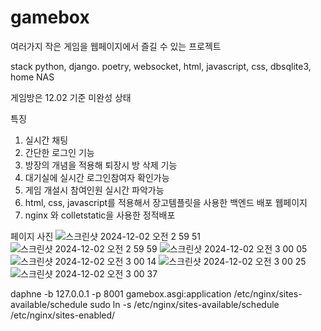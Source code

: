 # gamebox
여러가지 작은 게임을 웹페이지에서 즐길 수 있는 프로젝트

stack
python, django. poetry, websocket, html, javascript, css, dbsqlite3, home NAS

게임방은 12.02 기준 미완성 상태


특징 
1. 실시간 채팅
2. 간단한 로그인 기능
3. 방장의 개념을 적용해 퇴장시 방 삭제 기능
4. 대기실에 실시간 로그인참여자 확인가능
5. 게임 개설시 참여인원 실시간 파악가능
6. html, css, javascript를 적용해서 장고템플릿을 사용한 백엔드 배포 웹페이지
7. nginx 와 colletstatic을 사용한 정적배포

페이지 사진
![스크린샷 2024-12-02 오전 2 59 51](https://github.com/user-attachments/assets/52bbfe58-ed1d-44a7-98e0-ed76d4d705a5)
![스크린샷 2024-12-02 오전 2 59 59](https://github.com/user-attachments/assets/b9e9bb3e-b0bc-452e-b5aa-2d314adffa68)
![스크린샷 2024-12-02 오전 3 00 05](https://github.com/user-attachments/assets/fefe7269-f162-4b56-b0d0-1698f06afe73)
![스크린샷 2024-12-02 오전 3 00 14](https://github.com/user-attachments/assets/ec5c4fe2-ef10-4cff-8537-c6c3abb81cde)
![스크린샷 2024-12-02 오전 3 00 25](https://github.com/user-attachments/assets/f133c901-97a0-4f98-bba6-f8f5db0d9372)
![스크린샷 2024-12-02 오전 3 00 37](https://github.com/user-attachments/assets/59ddcf05-8cc2-490d-8a1d-e5695467cc9d)

daphne -b 127.0.0.1 -p 8001 gamebox.asgi:application
/etc/nginx/sites-available/schedule
sudo ln -s /etc/nginx/sites-available/schedule /etc/nginx/sites-enabled/
